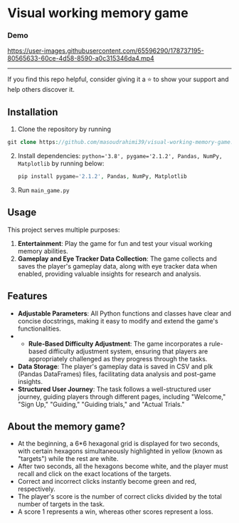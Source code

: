 # Visual working memory game

### Demo
https://user-images.githubusercontent.com/65596290/178737195-80565633-60ce-4d58-8590-a0c315346da4.mp4

---
If you find this repo helpful, consider giving it a ⭐ to show your support and help others discover it.

## Installation
1. Clone the repository by running
```php
git clone https://github.com/masoudrahimi39/visual-working-memory-game.git
   ```

2. Install dependencies: `python='3.8', pygame='2.1.2', Pandas, NumPy, Matplotlib` by running below:
   ```php
   pip install pygame='2.1.2', Pandas, NumPy, Matplotlib
   ```
4. Run `main_game.py`


## Usage
This project serves multiple purposes:
1. **Entertainment**: Play the game for fun and test your visual working memory abilities.
3. **Gameplay and Eye Tracker Data Collection**: The game collects and saves the player's gameplay data, along with eye tracker data when enabled, providing valuable insights for research and analysis.

## Features
- **Adjustable Parameters**: All Python functions and classes have clear and concise docstrings, making it easy to modify and extend the game's functionalities.
- - **Rule-Based Difficulty Adjustment**: The game incorporates a rule-based difficulty adjustment system, ensuring that players are appropriately challenged as they progress through the tasks.
- **Data Storage**: The player's gameplay data is saved in CSV and plk (Pandas DataFrames) files, facilitating data analysis and post-game insights.
- **Structured User Journey**: The task follows a well-structured user journey, guiding players through different pages, including "Welcome," "Sign Up," "Guiding," "Guiding trials," and "Actual Trials."

## About the memory game?
- At the beginning, a 6*6 hexagonal grid is displayed for two seconds, with certain hexagons simultaneously highlighted in yellow (known as "targets") while the rest are white. 
- After two seconds, all the hexagons become white, and the player must recall and click on the exact locations of the targets. 
- Correct and incorrect clicks instantly become green and red, respectively. 
- The player's score is the number of correct clicks divided by the total number of targets in the task.
- A score 1 represents a win, whereas other scores represent a loss.


